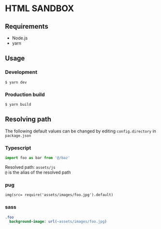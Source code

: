 # HTML SANDBOX

## Requirements
- Node.js
- yarn

## Usage

### Development
```shell
$ yarn dev
```

### Production build
```shell
$ yarn build
```

## Resolving path
The following default values can be changed by editing `config.directory` in `package.json`

### Typescript
```typescript
import foo as bar from '@/baz'
```
Resolved path: `assets/js`  
`@` is the alias of the resolved path

### pug
```pug
img(src= require('assets/images/foo.jpg').default)
```

### sass
```sass
.foo
  background-image: url(~assets/images/foo.jpg)
```
